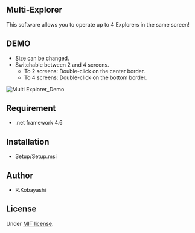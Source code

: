 ## Multi-Explorer

This software allows you to operate up to 4 Explorers in the same screen!

## DEMO

* Size can be changed.
* Switchable between 2 and 4 screens.
  * To 2 screens: Double-click on the center border.
  * To 4 screens: Double-click on the bottom border.

![Multi Explorer_Demo](https://user-images.githubusercontent.com/60138063/201505065-745f3751-aee3-4eb1-ab05-010de4bcf675.png)

## Requirement

* .net framework 4.6

## Installation

* Setup/Setup.msi

## Author

* R.Kobayashi

## License

Under [MIT license](https://en.wikipedia.org/wiki/MIT_License).
